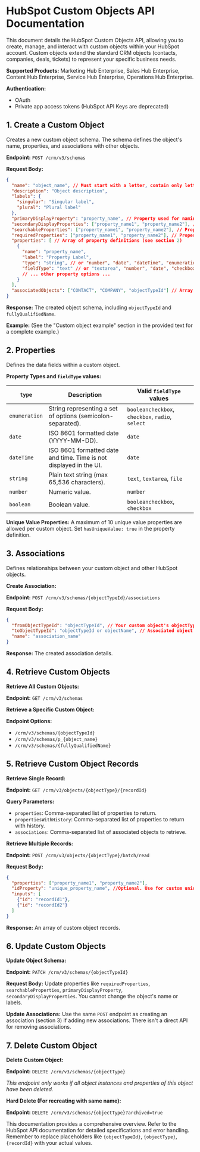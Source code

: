 # HubSpot Custom Objects API Documentation

This document details the HubSpot Custom Objects API, allowing you to create, manage, and interact with custom objects within your HubSpot account.  Custom objects extend the standard CRM objects (contacts, companies, deals, tickets) to represent your specific business needs.

**Supported Products:** Marketing Hub Enterprise, Sales Hub Enterprise, Content Hub Enterprise, Service Hub Enterprise, Operations Hub Enterprise.

**Authentication:**

* OAuth
* Private app access tokens (HubSpot API Keys are deprecated)


## 1. Create a Custom Object

Creates a new custom object schema.  The schema defines the object's name, properties, and associations with other objects.

**Endpoint:** `POST /crm/v3/schemas`

**Request Body:**

```json
{
  "name": "object_name", // Must start with a letter, contain only letters, numbers, and underscores.  Cannot be changed after creation.
  "description": "Object description",
  "labels": {
    "singular": "Singular label",
    "plural": "Plural label"
  },
  "primaryDisplayProperty": "property_name", // Property used for naming individual records.
  "secondaryDisplayProperties": ["property_name1", "property_name2"], // Properties displayed on individual records.  The first property of this type (string, number, enumeration, boolean, datetime) will be added as a fourth filter on the object index page.
  "searchableProperties": ["property_name1", "property_name2"], // Properties indexed for searching.
  "requiredProperties": ["property_name1", "property_name2"], // Properties required when creating new records.
  "properties": [ // Array of property definitions (see section 2)
    {
      "name": "property_name",
      "label": "Property Label",
      "type": "string", // or "number", "date", "dateTime", "enumeration", "boolean"
      "fieldType": "text" // or "textarea", "number", "date", "checkbox", "radio", "select", "file", "booleancheckbox" (See section 2 for details)
      // ... other property options ...
    }
  ],
  "associatedObjects": ["CONTACT", "COMPANY", "objectTypeId"] // Array of associated object types. Use objectTypeId for custom objects.
}
```

**Response:**  The created object schema, including `objectTypeId` and `fullyQualifiedName`.

**Example:**  (See the "Custom object example" section in the provided text for a complete example.)


## 2. Properties

Defines the data fields within a custom object.

**Property Types and `fieldType` values:**

| `type`       | Description                                      | Valid `fieldType` values          |
|--------------|--------------------------------------------------|-----------------------------------|
| `enumeration` | String representing a set of options (semicolon-separated). | `booleancheckbox`, `checkbox`, `radio`, `select` |
| `date`       | ISO 8601 formatted date (YYYY-MM-DD).            | `date`                             |
| `dateTime`   | ISO 8601 formatted date and time. Time is not displayed in the UI. | `date`                             |
| `string`     | Plain text string (max 65,536 characters).        | `text`, `textarea`, `file`        |
| `number`     | Numeric value.                                   | `number`                           |
| `boolean`    | Boolean value.                                  | `booleancheckbox`, `checkbox`     |


**Unique Value Properties:**  A maximum of 10 unique value properties are allowed per custom object.  Set `hasUniqueValue: true` in the property definition.


## 3. Associations

Defines relationships between your custom object and other HubSpot objects.

**Create Association:**

**Endpoint:** `POST /crm/v3/schemas/{objectTypeId}/associations`

**Request Body:**

```json
{
  "fromObjectTypeId": "objectTypeId", // Your custom object's objectTypeId
  "toObjectTypeId": "objectTypeId or objectName", // Associated object's objectTypeId or name (e.g., "CONTACT", "COMPANY")
  "name": "association_name"
}
```

**Response:**  The created association details.


## 4. Retrieve Custom Objects

**Retrieve All Custom Objects:**

**Endpoint:** `GET /crm/v3/schemas`


**Retrieve a Specific Custom Object:**

**Endpoint Options:**

* `/crm/v3/schemas/{objectTypeId}`
* `/crm/v3/schemas/p_{object_name}`
* `/crm/v3/schemas/{fullyQualifiedName}`


## 5. Retrieve Custom Object Records

**Retrieve Single Record:**

**Endpoint:** `GET /crm/v3/objects/{objectType}/{recordId}`

**Query Parameters:**

* `properties`: Comma-separated list of properties to return.
* `propertiesWithHistory`: Comma-separated list of properties to return with history.
* `associations`: Comma-separated list of associated objects to retrieve.


**Retrieve Multiple Records:**

**Endpoint:** `POST /crm/v3/objects/{objectType}/batch/read`

**Request Body:**

```json
{
  "properties": ["property_name1", "property_name2"],
  "idProperty": "unique_property_name", //Optional. Use for custom unique identifier.
  "inputs": [
    {"id": "recordId1"},
    {"id": "recordId2"}
  ]
}
```

**Response:**  An array of custom object records.


## 6. Update Custom Objects

**Update Object Schema:**

**Endpoint:** `PATCH /crm/v3/schemas/{objectTypeId}`

**Request Body:**  Update properties like `requiredProperties`, `searchableProperties`, `primaryDisplayProperty`, `secondaryDisplayProperties`.  You cannot change the object's name or labels.


**Update Associations:**  Use the same `POST` endpoint as creating an association (section 3) if adding new associations.  There isn't a direct API for removing associations.


## 7. Delete Custom Object

**Delete Custom Object:**

**Endpoint:** `DELETE /crm/v3/schemas/{objectType}`

*This endpoint only works if all object instances and properties of this object have been deleted.*

**Hard Delete (For recreating with same name):**

**Endpoint:** `DELETE /crm/v3/schemas/{objectType}?archived=true`


This documentation provides a comprehensive overview. Refer to the HubSpot API documentation for detailed specifications and error handling. Remember to replace placeholders like `{objectTypeId}`, `{objectType}`, `{recordId}` with your actual values.
